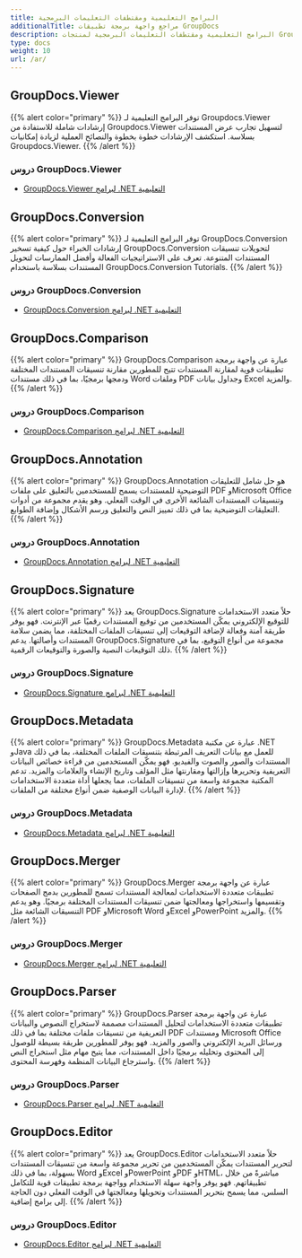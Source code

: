```yaml
---
title: البرامج التعليمية ومقتطفات التعليمات البرمجية
additionalTitle: مراجع واجهة برمجة تطبيقات GroupDocs
description: البرامج التعليمية ومقتطفات التعليمات البرمجية لمنتجات GroupDocs مثل GroupDocs.Viewer وGroupDocs.Annotation وGroupDocs.Conversion ومنتجات أخرى.
type: docs
weight: 10
url: /ar/
---
```


## GroupDocs.Viewer
{{% alert color="primary" %}}
توفر البرامج التعليمية لـ Groupdocs.Viewer إرشادات شاملة للاستفادة من Groupdocs.Viewer لتسهيل تجارب عرض المستندات بسلاسة. استكشف الإرشادات خطوة بخطوة والنصائح العملية لزيادة إمكانيات Groupdocs.Viewer.
{{% /alert %}}

### دروس GroupDocs.Viewer
- [GroupDocs.Viewer لبرامج .NET التعليمية](../viewer/ar/net/)


## GroupDocs.Conversion
{{% alert color="primary" %}}
توفر البرامج التعليمية لـ GroupDocs.Conversion إرشادات الخبراء حول كيفية تسخير GroupDocs.Conversion لتحويلات تنسيقات المستندات المتنوعة. تعرف على الاستراتيجيات الفعالة وأفضل الممارسات لتحويل المستندات بسلاسة باستخدام GroupDocs.Conversion Tutorials.
{{% /alert %}}

### دروس GroupDocs.Conversion
- [GroupDocs.Conversion لبرامج .NET التعليمية](../conversion/ar/net/)


## GroupDocs.Comparison
{{% alert color="primary" %}}
GroupDocs.Comparison عبارة عن واجهة برمجة تطبيقات قوية لمقارنة المستندات تتيح للمطورين مقارنة تنسيقات المستندات المختلفة ودمجها برمجيًا، بما في ذلك مستندات Word وملفات PDF وجداول بيانات Excel والمزيد.
{{% /alert %}}

### دروس GroupDocs.Comparison
- [GroupDocs.Comparison لبرامج .NET التعليمية](../comparison/ar/net/)


## GroupDocs.Annotation
{{% alert color="primary" %}}
GroupDocs.Annotation هو حل شامل للتعليقات التوضيحية للمستندات يسمح للمستخدمين بالتعليق على ملفات PDF وMicrosoft Office وتنسيقات المستندات الشائعة الأخرى في الوقت الفعلي. وهو يقدم مجموعة من أدوات التعليقات التوضيحية بما في ذلك تمييز النص والتعليق ورسم الأشكال وإضافة الطوابع.
{{% /alert %}}

### دروس GroupDocs.Annotation
- [GroupDocs.Annotation لبرامج .NET التعليمية](../annotation/ar/net/)


## GroupDocs.Signature
{{% alert color="primary" %}}
يعد GroupDocs.Signature حلاً متعدد الاستخدامات للتوقيع الإلكتروني يمكّن المستخدمين من توقيع المستندات رقميًا عبر الإنترنت. فهو يوفر طريقة آمنة وفعالة لإضافة التوقيعات إلى تنسيقات الملفات المختلفة، مما يضمن سلامة المستندات وأصالتها. يدعم GroupDocs.Signature مجموعة من أنواع التوقيع، بما في ذلك التوقيعات النصية والصورة والتوقيعات الرقمية.
{{% /alert %}}

### دروس GroupDocs.Signature
- [GroupDocs.Signature لبرامج .NET التعليمية](../signature/ar/net/)


## GroupDocs.Metadata
{{% alert color="primary" %}}
GroupDocs.Metadata عبارة عن مكتبة .NET وJava للعمل مع بيانات التعريف المرتبطة بتنسيقات الملفات المختلفة، بما في ذلك المستندات والصور والصوت والفيديو. فهو يمكّن المستخدمين من قراءة خصائص البيانات التعريفية وتحريرها وإزالتها ومقارنتها مثل المؤلف وتاريخ الإنشاء والعلامات والمزيد. تدعم المكتبة مجموعة واسعة من تنسيقات الملفات، مما يجعلها أداة متعددة الاستخدامات لإدارة البيانات الوصفية ضمن أنواع مختلفة من الملفات.
{{% /alert %}}

### دروس GroupDocs.Metadata
- [GroupDocs.Metadata لبرامج .NET التعليمية](../metadata/ar/net/)


## GroupDocs.Merger
{{% alert color="primary" %}}
GroupDocs.Merger عبارة عن واجهة برمجة تطبيقات متعددة الاستخدامات لمعالجة المستندات تسمح للمطورين بدمج الصفحات وتقسيمها واستخراجها ومعالجتها ضمن تنسيقات المستندات المختلفة برمجيًا. وهو يدعم التنسيقات الشائعة مثل PDF وMicrosoft Word وExcel وPowerPoint والمزيد.
{{% /alert %}}

### دروس GroupDocs.Merger
- [GroupDocs.Merger لبرامج .NET التعليمية](../merger/ar/net/)


## GroupDocs.Parser
{{% alert color="primary" %}}
GroupDocs.Parser عبارة عن واجهة برمجة تطبيقات متعددة الاستخدامات لتحليل المستندات مصممة لاستخراج النصوص والبيانات التعريفية من تنسيقات ملفات مختلفة بما في ذلك PDF ومستندات Microsoft Office ورسائل البريد الإلكتروني والصور والمزيد. فهو يوفر للمطورين طريقة بسيطة للوصول إلى المحتوى وتحليله برمجيًا داخل المستندات، مما يتيح مهام مثل استخراج النص واسترجاع البيانات المنظمة وفهرسة المحتوى.
{{% /alert %}}

### دروس GroupDocs.Parser
- [GroupDocs.Parser لبرامج .NET التعليمية](../parser/ar/net/)


## GroupDocs.Editor
{{% alert color="primary" %}}
يعد GroupDocs.Editor حلاً متعدد الاستخدامات لتحرير المستندات يمكّن المستخدمين من تحرير مجموعة واسعة من تنسيقات المستندات بسهولة، بما في ذلك Word وExcel وPowerPoint وPDF وHTML، مباشرةً من خلال تطبيقاتهم. فهو يوفر واجهة سهلة الاستخدام وواجهة برمجة تطبيقات قوية للتكامل السلس، مما يسمح بتحرير المستندات وتحويلها ومعالجتها في الوقت الفعلي دون الحاجة إلى برامج إضافية.
{{% /alert %}}

### دروس GroupDocs.Editor
- [GroupDocs.Editor لبرامج .NET التعليمية](../editor/ar/net/)